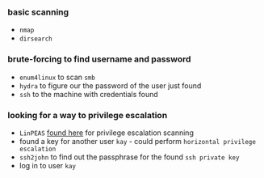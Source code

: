 ### basic scanning
- `nmap`
- `dirsearch`

### brute-forcing to find username and password

- `enum4linux` to scan `smb`
- `hydra` to figure our the password of the user just found 
- `ssh` to the machine with credentials found

### looking for a way to privilege escalation
- `LinPEAS` [found here](https://github.com/peass-ng/PEASS-ng/tree/master/linPEAS) for privilege escalation scanning
- found a key for another user  `kay` - could perform `horizontal privilege escalation` 
- `ssh2john` to find out the passphrase for the found `ssh private key` 
- log in to user `kay`


